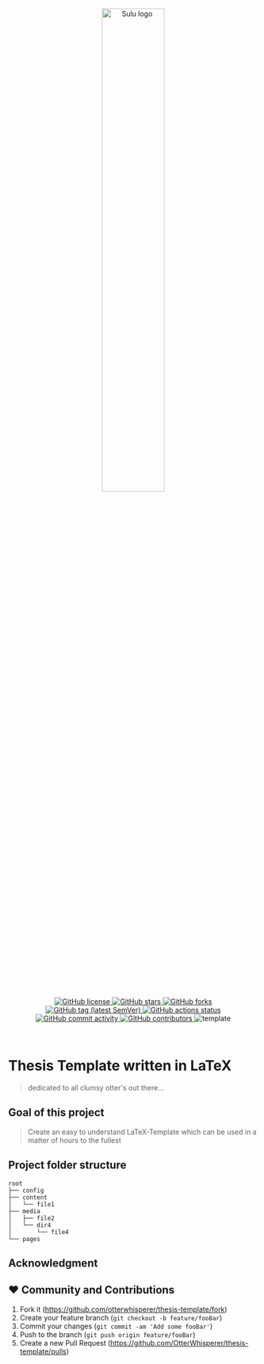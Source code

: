 <br/>
<p align="center">
    <a href="https://github.com/otterwhisperer/thesis-template" target="_blank">
        <img width="50%" src="https://foundation.trca.ca/app/uploads/2019/11/otter-banner-02.jpg" alt="Sulu logo">
    </a>
</p>

<br/>
<p align="center">
    <a href="https://github.com/otterwhisperer/thesis-template/blob/master/LICENSE" target="_blank">
        <img src="https://img.shields.io/github/license/otterwhisperer/thesis-template.svg" alt="GitHub license">
    </a>
    <a href="https://github.com/OtterWhisperer/thesis-template/stargazers" target="_blank">
        <img src="https://img.shields.io/github/stars/otterwhisperer/thesis-template.svg" alt="GitHub stars">
    </a>
    <a href="https://github.com/OtterWhisperer/thesis-template/network/members" target="_blank">
        <img src="https://img.shields.io/github/forks/otterwhisperer/thesis-template.svg" alt="GitHub forks">
    </a>
    <a href="https://github.com/otterwhisperer/thesis-template/releases" target="_blank">
        <img src="https://img.shields.io/github/tag/otterwhisperer/thesis-template.svg" alt="GitHub tag (latest SemVer)">
    </a>
    <a href="https://github.com/otterwhisperer/thesis-template/actions" target="_blank">
        <img src="https://img.shields.io/github/workflow/status/otterwhisperer/thesis-template/Test%20application/master.svg?label=github-actions" alt="GitHub actions status">
    </a>
    <a href="https://github.com/otterwhisperer/thesis-template/commits/master" target="_blank">
        <img src="https://img.shields.io/github/commit-activity/y/otterwhisperer/thesis-template.svg" alt="GitHub commit activity">
    </a>
    <a href="https://github.com/otterwhisperer/thesis-template/graphs/contributors" target="_blank">
        <img src="https://img.shields.io/github/contributors-anon/otterwhisperer/thesis-template.svg" alt="GitHub contributors">
    </a>
    <a>
        <img src="https://img.shields.io/badge/-template-blue.svg" alt="template">
    </a>
</p>
<br/>

# Thesis Template written in LaTeX

> dedicated to all clumsy otter's out there...

## Goal of this project

> Create an easy to understand LaTeX-Template which can be used in a matter of hours to the fullest

## Project folder structure

    root
    ├── config
    ├── content
    │   └── file1
    ├── media
    │   ├── file2
    │   └── dir4
    │       └── file4
    └── pages


## Acknowledgment


## ❤️ Community and Contributions

1. Fork it (<https://github.com/otterwhisperer/thesis-template/fork>)
2. Create your feature branch (`git checkout -b feature/fooBar`)
3. Commit your changes (`git commit -am 'Add some fooBar'`)
4. Push to the branch (`git push origin feature/fooBar`)
5. Create a new Pull Request (<https://github.com/OtterWhisperer/thesis-template/pulls>)
